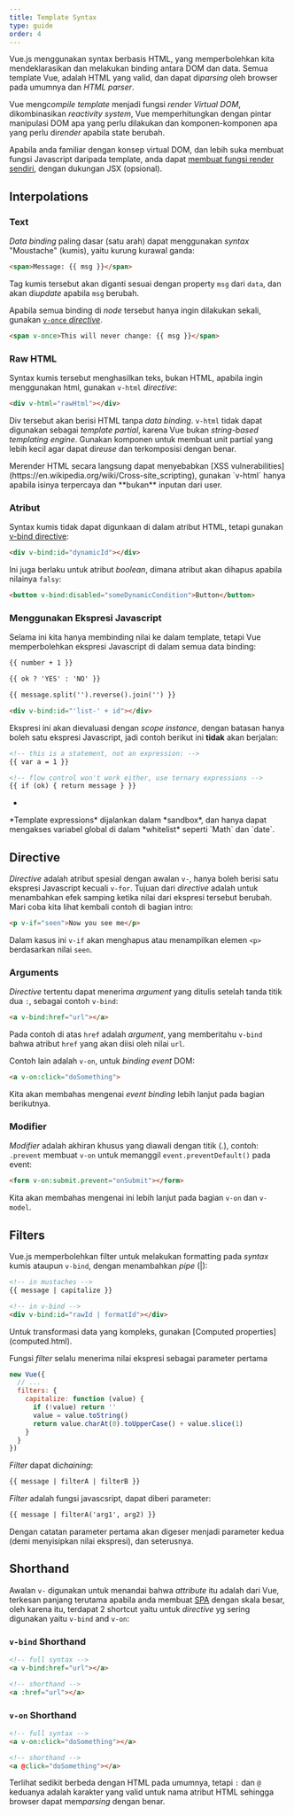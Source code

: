 ```yaml
---
title: Template Syntax
type: guide
order: 4
---
```


Vue.js menggunakan syntax berbasis HTML, yang memperbolehkan kita mendeklarasikan dan melakukan binding antara DOM dan data. Semua template Vue, adalah HTML yang valid, dan dapat di*parsing*  oleh browser pada umumnya dan *HTML parser*.

Vue meng*compile* *template* menjadi fungsi *render Virtual DOM*, dikombinasikan *reactivity system*, Vue memperhitungkan dengan pintar manipulasi DOM apa yang perlu dilakukan dan komponen-komponen apa yang perlu di*render* apabila state berubah.

Apabila anda familiar dengan konsep virtual DOM, dan lebih suka membuat fungsi Javascript daripada template, anda dapat [membuat fungsi render sendiri](render-function.html), dengan dukungan JSX (opsional).

## Interpolations

### Text

*Data binding* paling dasar (satu arah) dapat menggunakan *syntax* "Moustache" (kumis), yaitu kurung kurawal ganda:

``` html
<span>Message: {{ msg }}</span>
```

Tag kumis tersebut akan diganti sesuai dengan property `msg` dari `data`, dan akan di*update* apabila `msg` berubah.

Apabila semua binding di *node* tersebut hanya ingin dilakukan sekali, gunakan [`v-once` *directive*](../api/#v-once).

``` html
<span v-once>This will never change: {{ msg }}</span>
```

### Raw HTML

Syntax kumis tersebut menghasilkan teks, bukan HTML, apabila ingin menggunakan html, gunakan `v-html` *directive*:

``` html
<div v-html="rawHtml"></div>
```

Div tersebut akan berisi HTML tanpa *data binding*. `v-html` tidak dapat digunakan sebagai *template partial*, karena Vue bukan *string-based templating engine*. Gunakan komponen untuk membuat unit partial yang lebih kecil agar dapat di*reuse* dan terkomposisi dengan benar.

<p class="tip">Merender HTML secara langsung dapat menyebabkan [XSS vulnerabilities](https://en.wikipedia.org/wiki/Cross-site_scripting), gunakan `v-html` hanya apabila isinya terpercaya dan **bukan** inputan dari user.</p>

### Atribut 

Syntax kumis tidak dapat digunkaan di dalam atribut HTML, tetapi gunakan [v-bind directive](../api/#v-bind):

``` html
<div v-bind:id="dynamicId"></div>
```

Ini juga berlaku untuk atribut *boolean*, dimana atribut akan dihapus apabila nilainya `falsy`:

``` html
<button v-bind:disabled="someDynamicCondition">Button</button>
```

### Menggunakan Ekspresi Javascript

Selama ini kita hanya membinding nilai ke dalam template, tetapi Vue memperbolehkan ekspresi Javascript di dalam semua data binding:

``` html
{{ number + 1 }}

{{ ok ? 'YES' : 'NO' }}

{{ message.split('').reverse().join('') }}

<div v-bind:id="'list-' + id"></div>
```

Ekspresi ini akan dievaluasi dengan *scope* *instance*, dengan batasan hanya boleh satu ekspresi Javascript, jadi contoh berikut ini **tidak** akan berjalan:

``` html
<!-- this is a statement, not an expression: -->
{{ var a = 1 }}

<!-- flow control won't work either, use ternary expressions -->
{{ if (ok) { return message } }}
```
-
<p class="tip">*Template expressions* dijalankan dalam *sandbox*, dan hanya dapat mengakses variabel global di dalam *whitelist* seperti `Math` dan `date`. </p>

## Directive

*Directive* adalah atribut spesial dengan awalan `v-`, hanya boleh berisi satu ekspresi Javascript kecuali `v-for`. Tujuan dari *directive* adalah untuk menambahkan efek samping ketika nilai dari ekspresi tersebut berubah. Mari coba kita lihat kembali contoh di bagian intro:

``` html
<p v-if="seen">Now you see me</p>
```

Dalam kasus ini `v-if` akan menghapus atau menampilkan elemen `<p>` berdasarkan nilai `seen`.

### Arguments

*Directive* tertentu dapat menerima *argument* yang ditulis setelah tanda titik dua `:`, sebagai contoh `v-bind`:

``` html
<a v-bind:href="url"></a>
```

Pada contoh di atas `href` adalah *argument*, yang memberitahu `v-bind` bahwa atribut `href` yang akan diisi oleh nilai `url`.

Contoh lain adalah `v-on`, untuk *binding event* DOM:

``` html
<a v-on:click="doSomething">
```

Kita akan membahas mengenai *event binding* lebih lanjut pada bagian berikutnya.

### Modifier

*Modifier* adalah akhiran khusus yang diawali dengan titik (.), contoh: `.prevent` membuat `v-on` untuk memanggil `event.preventDefault()` pada event:

``` html
<form v-on:submit.prevent="onSubmit"></form>
```

Kita akan membahas mengenai ini lebih lanjut pada bagian `v-on` dan `v-model`.

## Filters

Vue.js memperbolehkan filter untuk melakukan formatting pada *syntax* kumis ataupun `v-bind`, dengan menambahkan *pipe* (|):

``` html
<!-- in mustaches -->
{{ message | capitalize }}

<!-- in v-bind -->
<div v-bind:id="rawId | formatId"></div>
```

<p class="tip">Untuk transformasi data yang kompleks, gunakan [Computed properties](computed.html).</p>

Fungsi *filter* selalu menerima nilai ekspresi sebagai parameter pertama

``` js
new Vue({
  // ...
  filters: {
    capitalize: function (value) {
      if (!value) return ''
      value = value.toString()
      return value.charAt(0).toUpperCase() + value.slice(1)
    }
  }
})
```

*Filter* dapat di*chaining*:

``` html
{{ message | filterA | filterB }}
```

*Filter* adalah fungsi javascsript, dapat diberi parameter:

``` html
{{ message | filterA('arg1', arg2) }}
```

Dengan catatan parameter pertama akan digeser menjadi parameter kedua (demi menyisipkan nilai ekspresi), dan seterusnya.

## Shorthand

Awalan `v-` digunakan untuk menandai bahwa *attribute* itu adalah dari Vue, terkesan panjang terutama apabila anda membuat [SPA](https://en.wikipedia.org/wiki/Single-page_application) dengan skala besar, oleh karena itu, terdapat 2 shortcut yaitu untuk *directive* yg sering digunakan yaitu `v-bind` and `v-on`:

### `v-bind` Shorthand

``` html
<!-- full syntax -->
<a v-bind:href="url"></a>

<!-- shorthand -->
<a :href="url"></a>
```


### `v-on` Shorthand

``` html
<!-- full syntax -->
<a v-on:click="doSomething"></a>

<!-- shorthand -->
<a @click="doSomething"></a>
```

Terlihat sedikit berbeda dengan HTML pada umumnya, tetapi `:` dan `@` keduanya adalah karakter yang valid untuk nama atribut HTML sehingga browser dapat mem*parsing* dengan benar.
